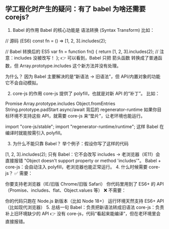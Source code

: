 ## 学工程化时产生的疑问：有了 babel 为啥还需要 corejs?

1. Babel 的作用
Babel 的核心功能是 语法转换 (Syntax Transform)
比如：

// 源码 (ES6)
const fn = () => [1, 2, 3].includes(2);

// Babel 转换后的 ES5
var fn = function fn() {
  return [1, 2, 3].includes(2); // 注意：includes 没被改写！
};
👉 可以看到，Babel 只把 箭头函数 转换成了普通函数，但 Array.prototype.includes 这个新方法并没有处理。

为什么？
因为 Babel 主要解决的是“新语法 → 旧语法”，但 API/内置对象的功能 它不会自动模拟。

2. core-js 的作用
core-js 提供了 polyfill，也就是对新 API 的“补丁”。
比如：

Promise
Array.prototype.includes
Object.fromEntries
String.prototype.padStart
async/await 背后的 regenerator-runtime
如果你目标环境不支持这些 API，就需要 core-js 来“垫片”，让老环境也能运行。

import "core-js/stable";
import "regenerator-runtime/runtime";
这样 Babel 在编译时就能按需引入 polyfill。

3. 为什么不能只靠 Babel？
举个例子：假设你写了这样的代码

[1, 2, 3].includes(2);
只有 Babel：它不会改写 includes → 老浏览器（IE11）会直接报错 "Object doesn't support property or method 'includes'"。
Babel + core-js：会自动注入 polyfill，老浏览器也能正常运行。
4. 什么时候需要 core-js？
✅ 需要：

你要支持老浏览器（IE/旧版 Chrome/旧版 Safari）
你代码里用到了 ES6+ 的 API（Promise、includes、flat、Object.values 等）
❌ 不需要：

你的代码只跑在 Node.js 新版本（比如 Node 18+）
运行环境天然支持 ES6+ API（比如现代浏览器）
5. 总结一句
Babel：负责把新语法转成旧语法
core-js：负责补上旧环境缺少的 API
👉 没有 core-js，代码“看起来能编译”，但在老环境里会直接报错。